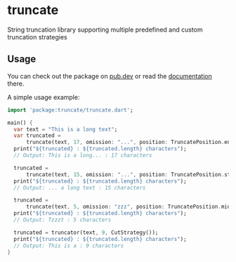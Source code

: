 # truncate

String truncation library supporting multiple predefined and custom truncation strategies

## Usage

You can check out the package on  [pub.dev](https://pub.dev/packages/truncate) or read the [documentation](https://pub.dev/documentation/truncate/latest/) there.

A simple usage example:

```dart
import 'package:truncate/truncate.dart';

main() {
  var text = "This is a long text";
  var truncated =
      truncate(text, 17, omission: "...", position: TruncatePosition.end);
  print("${truncated} : ${truncated.length} characters");
  // Output: This is a long... : 17 characters

  truncated =
      truncate(text, 15, omission: "...", position: TruncatePosition.start);
  print("${truncated} : ${truncated.length} characters");
  // Output: ... a long text : 15 characters

  truncated =
      truncate(text, 5, omission: "zzz", position: TruncatePosition.middle);
  print("${truncated} : ${truncated.length} characters");
  // Output: Tzzzt : 5 characters

  truncated = truncator(text, 9, CutStrategy());
  print("${truncated} : ${truncated.length} characters");
  // Output: This is a : 9 characters
}
```
